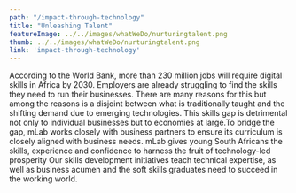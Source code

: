 ```yaml
---
path: "/impact-through-technology"
title: "Unleashing Talent"
featureImage: ../../images/whatWeDo/nurturingtalent.png
thumb: ../../images/whatWeDo/nurturingtalent.png
link: 'impact-through-technology'
---
```


According to the World Bank, more than 230 million jobs will require digital skills in Africa by 2030. Employers are already struggling to find the skills they need to run their businesses. There are many reasons for this but among the reasons is a disjoint between what is traditionally taught and the shifting demand due to emerging technologies. This skills gap is detrimental not only to individual businesses but to economies at large.To bridge the gap, mLab works closely with business partners to ensure its curriculum is closely aligned with business needs. mLab gives young South Africans the skills, experience and confidence to harness the fruit of technology-led prosperity Our skills development initiatives teach technical expertise, as well as business acumen and the soft skills graduates need to succeed in the working world.